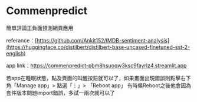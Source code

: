 # Commenpredict

簡單評論正負面預測網頁應用

referance：[https://github.com/Ankit152/IMDB-sentiment-analysis](https://huggingface.co/distilbert/distilbert-base-uncased-finetuned-sst-2-english)

app link：https://commenpredict-pbm8hsuoqw3ksc9fayrlz4.streamlit.app

若app在睡眠狀態，點及頁面的叫醒按鈕就可以了，如果畫面出現錯誤則點擊右下角「Manage app」> 點選「⋮」> 「Reboot app」
有時候Reboot之後他會因為套件版本問題import錯誤，多試一兩次就可以了
